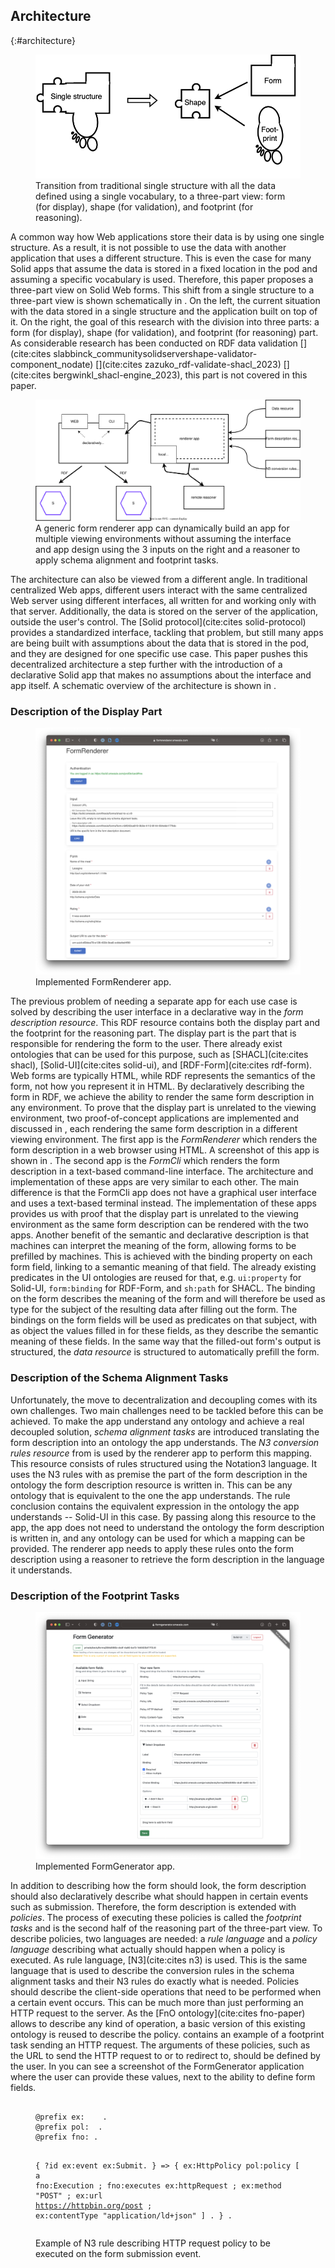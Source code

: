 ## Architecture
{:#architecture}

<figure id="fig:eaen-currently-to-goal" class="halfwidth">
<img src="img/currently-to-goal.png" alt="[Figure of shift from single structure to a three-part view]" />
<figcaption markdown="block">
Transition from traditional single structure with all the data defined using a single vocabulary, to a three-part view: form (for display), shape (for validation), and footprint (for reasoning).
</figcaption>
</figure>

A common way how Web applications store their data is by using one single structure.
As a result, it is not possible to use the data with another application that uses a different structure.
This is even the case for many Solid apps that assume the data is stored in a fixed location in the pod and assuming a specific vocabulary is used.
Therefore, this paper proposes a three-part view on Solid Web forms.
This shift from a single structure to a three-part view is shown schematically in [](#fig:eaen-currently-to-goal).
On the left, the current situation with the data stored in a single structure and the application built on top of it.
On the right, the goal of this research with the division into three parts: a form (for display), shape (for validation), and footprint (for reasoning) part.
As considerable research has been conducted on RDF data validation [](cite:cites slabbinck_communitysolidservershape-validator-component_nodate) [](cite:cites zazuko_rdf-validate-shacl_2023) [](cite:cites bergwinkl_shacl-engine_2023), this part is not covered in this paper.

<figure id="fig:renderer-architecture">
<img src="img/stage-2.svg" alt="[Figure of high level architecture of declarative Solid apps]" />
<figcaption markdown="block">
A generic form renderer app can dynamically build an app for multiple viewing environments without assuming the interface and app design using the 3 inputs on the right and a reasoner to apply schema alignment and footprint tasks.
</figcaption>
</figure>

The architecture can also be viewed from a different angle.
In traditional centralized Web apps, different users interact with the same centralized Web server using different interfaces, all written for and working only with that server.
Additionally, the data is stored on the server of the application, outside the user's control.
The [Solid protocol](cite:cites solid-protocol) provides a standardized interface, tackling that problem, but still many apps are being built with assumptions about the data that is stored in the pod, and they are designed for one specific use case.
This paper pushes this decentralized architecture a step further with the introduction of a declarative Solid app that makes no assumptions about the interface and app itself.
A schematic overview of the architecture is shown in [](#fig:renderer-architecture).


### Description of the Display Part

<figure id="fig:FormRenderer" class="halfwidth">
<img src="img/FormRenderer.png" alt="[Screenshot of FormRenderer application]" />
<figcaption markdown="block">
Implemented FormRenderer app.
</figcaption>
</figure>

The previous problem of needing a separate app for each use case is solved by describing the user interface in a declarative way in the *form description resource*.
This RDF resource contains both the display part and the footprint for the reasoning part.
The display part is the part that is responsible for rendering the form to the user.
There already exist ontologies that can be used for this purpose, such as [SHACL](cite:cites shacl), [Solid-UI](cite:cites solid-ui), and [RDF-Form](cite:cites rdf-form).
Web forms are typically HTML, while RDF represents the semantics of the form, not how you represent it in HTML.
By declaratively describing the form in RDF, we achieve the ability to render the same form description in any environment.
To prove that the display part is unrelated to the viewing environment, two proof-of-concept applications are implemented and discussed in [](#implementation), each rendering the same form description in a different viewing environment.
The first app is the *FormRenderer* which renders the form description in a web browser using HTML.
A screenshot of this app is shown in [](#fig:eaen-FormRenderer).
The second app is the *FormCli* which renders the form description in a text-based command-line interface.
The architecture and implementation of these apps are very similar to each other.
The main difference is that the FormCli app does not have a graphical user interface and uses a text-based terminal instead.
The implementation of these apps provides us with proof that the display part is unrelated to the viewing environment as the same form description can be rendered with the two apps.
Another benefit of the semantic and declarative description is that machines can interpret the meaning of the form, allowing forms to be prefilled by machines.
This is achieved with the binding property on each form field, linking to a semantic meaning of that field.
The already existing predicates in the UI ontologies are reused for that, e.g. `ui:property` for Solid-UI, `form:binding` for RDF-Form, and `sh:path` for SHACL.
The binding on the form describes the meaning of the form and will therefore be used as type for the subject of the resulting data after filling out the form.
The bindings on the form fields will be used as predicates on that subject, with as object the values filled in for these fields, as they describe the semantic meaning of these fields.
In the same way that the filled-out form's output is structured, the *data resource* is structured to automatically prefill the form.


### Description of the Schema Alignment Tasks

Unfortunately, the move to decentralization and decoupling comes with its own challenges.
Two main challenges need to be tackled before this can be achieved.
To make the app understand any ontology and achieve a real decoupled solution, *schema alignment tasks* are introduced translating the form description into an ontology the app understands.
The *N3 conversion rules resource* from [](#fig:renderer-architecture) is used by the renderer app to perform this mapping.
This resource consists of rules structured using the Notation3 language.
It uses the N3 rules with as premise the part of the form description in the ontology the form description resource is written in.
This can be any ontology that is equivalent to the one the app understands.
The rule conclusion contains the equivalent expression in the ontology the app understands -- Solid-UI in this case.
By passing along this resource to the app, the app does not need to understand the ontology the form description is written in, and any ontology can be used for which a mapping can be provided.
The renderer app needs to apply these rules onto the form description using a reasoner to retrieve the form description in the language it understands.


### Description of the Footprint Tasks

<figure id="fig:FormGenerator" class="halfwidth">
<img src="img/FormGenerator.png" alt="[Screenshot of FormGenerator application]" />
<figcaption markdown="block">
Implemented FormGenerator app.
</figcaption>
</figure>

In addition to describing how the form should look, the form description should also declaratively describe what should happen in certain events such as submission.
Therefore, the form description is extended with *policies*.
The process of executing these policies is called the *footprint tasks* and is the second half of the reasoning part of the three-part view.
To describe policies, two languages are needed: a *rule language* and a *policy language* describing what actually should happen when a policy is executed.
As rule language, [N3](cite:cites n3) is used.
This is the same language that is used to describe the conversion rules in the schema alignment tasks and their N3 rules do exactly what is needed.
Policies should describe the client-side operations that need to be performed when a certain event occurs.
This can be much more than just performing an HTTP request to the server.
As the [FnO ontology](cite:cites fno-paper) allows to describe any kind of operation, a basic version of this existing ontology is reused to describe the policy.
[](#lst:n3-form-policies-example) contains an example of a footprint task sending an HTTP request.
The arguments of these policies, such as the URL to send the HTTP request to or to redirect to, should be defined by the user.
In [](#fig:FormGenerator) you can see a screenshot of the FormGenerator application where the user can provide these values, next to the ability to define form fields.

<figure id="lst:n3-form-policies-example" class="listing">
<pre><code>
@prefix ex:   <http://example.org/> .
@prefix pol: <https://www.example.org/ns/policy#> .
@prefix fno: <https://w3id.org/function/ontology#>.

{
  ?id ex:event ex:Submit.
} => {
  ex:HttpPolicy pol:policy [
    a fno:Execution ;
    fno:executes ex:httpRequest ;
    ex:method "POST" ;
    ex:url <https://httpbin.org/post> ;
    ex:contentType "application/ld+json"
  ] .
} .
</code></pre>
<figcaption markdown="block">
Example of N3 rule describing HTTP request policy to be executed on the form submission event.
</figcaption>
</figure>
